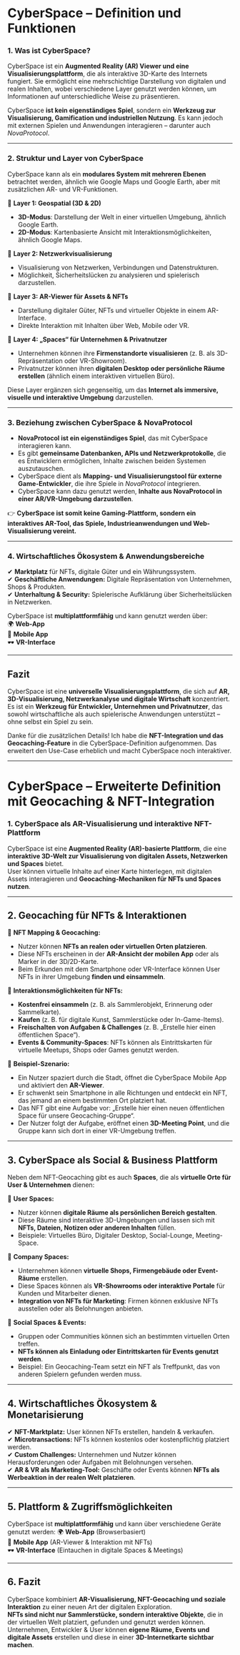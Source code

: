# **CyberSpace – Definition und Funktionen**

### **1. Was ist CyberSpace?**
CyberSpace ist ein **Augmented Reality (AR) Viewer und eine Visualisierungsplattform**, die als interaktive 3D-Karte des Internets fungiert. Sie ermöglicht eine mehrschichtige Darstellung von digitalen und realen Inhalten, wobei verschiedene Layer genutzt werden können, um Informationen auf unterschiedliche Weise zu präsentieren.

CyberSpace **ist kein eigenständiges Spiel**, sondern ein **Werkzeug zur Visualisierung, Gamification und industriellen Nutzung**. Es kann jedoch mit externen Spielen und Anwendungen interagieren – darunter auch *NovaProtocol*.

---

### **2. Struktur und Layer von CyberSpace**
CyberSpace kann als ein **modulares System mit mehreren Ebenen** betrachtet werden, ähnlich wie Google Maps und Google Earth, aber mit zusätzlichen AR- und VR-Funktionen.

🔹 **Layer 1: Geospatial (3D & 2D)**
   - **3D-Modus**: Darstellung der Welt in einer virtuellen Umgebung, ähnlich Google Earth.
   - **2D-Modus**: Kartenbasierte Ansicht mit Interaktionsmöglichkeiten, ähnlich Google Maps.

🔹 **Layer 2: Netzwerkvisualisierung**
   - Visualisierung von Netzwerken, Verbindungen und Datenstrukturen.
   - Möglichkeit, Sicherheitslücken zu analysieren und spielerisch darzustellen.

🔹 **Layer 3: AR-Viewer für Assets & NFTs**
   - Darstellung digitaler Güter, NFTs und virtueller Objekte in einem AR-Interface.
   - Direkte Interaktion mit Inhalten über Web, Mobile oder VR.

🔹 **Layer 4: „Spaces“ für Unternehmen & Privatnutzer**
   - Unternehmen können ihre **Firmenstandorte visualisieren** (z. B. als 3D-Repräsentation oder VR-Showroom).
   - Privatnutzer können ihren **digitalen Desktop oder persönliche Räume erstellen** (ähnlich einem interaktiven virtuellen Büro).

Diese Layer ergänzen sich gegenseitig, um das **Internet als immersive, visuelle und interaktive Umgebung** darzustellen.

---

### **3. Beziehung zwischen CyberSpace & NovaProtocol**
- **NovaProtocol ist ein eigenständiges Spiel**, das mit CyberSpace interagieren kann.
- Es gibt **gemeinsame Datenbanken, APIs und Netzwerkprotokolle**, die es Entwicklern ermöglichen, Inhalte zwischen beiden Systemen auszutauschen.
- CyberSpace dient als **Mapping- und Visualisierungstool für externe Game-Entwickler**, die ihre Spiele in *NovaProtocol* integrieren.
- CyberSpace kann dazu genutzt werden, **Inhalte aus NovaProtocol in einer AR/VR-Umgebung darzustellen**.

👉 **CyberSpace ist somit keine Gaming-Plattform, sondern ein interaktives AR-Tool, das Spiele, Industrieanwendungen und Web-Visualisierung vereint.**

---

### **4. Wirtschaftliches Ökosystem & Anwendungsbereiche**
✔ **Marktplatz** für NFTs, digitale Güter und ein Währungssystem.  
✔ **Geschäftliche Anwendungen:** Digitale Repräsentation von Unternehmen, Shops & Produkten.  
✔ **Unterhaltung & Security:** Spielerische Aufklärung über Sicherheitslücken in Netzwerken.  

CyberSpace ist **multiplattformfähig** und kann genutzt werden über:  
🌍 **Web-App**  
📱 **Mobile App**  
🕶️ **VR-Interface**

---

## **Fazit**
CyberSpace ist eine **universelle Visualisierungsplattform**, die sich auf **AR, 3D-Visualisierung, Netzwerkanalyse und digitale Wirtschaft** konzentriert.  
Es ist ein **Werkzeug für Entwickler, Unternehmen und Privatnutzer**, das sowohl wirtschaftliche als auch spielerische Anwendungen unterstützt – ohne selbst ein Spiel zu sein.  



Danke für die zusätzlichen Details! Ich habe die **NFT-Integration und das Geocaching-Feature** in die CyberSpace-Definition aufgenommen. Das erweitert den Use-Case erheblich und macht CyberSpace noch interaktiver.

---

# **CyberSpace – Erweiterte Definition mit Geocaching & NFT-Integration**

### **1. CyberSpace als AR-Visualisierung und interaktive NFT-Plattform**
CyberSpace ist eine **Augmented Reality (AR)-basierte Plattform**, die eine **interaktive 3D-Welt zur Visualisierung von digitalen Assets, Netzwerken und Spaces** bietet.  
User können virtuelle Inhalte auf einer Karte hinterlegen, mit digitalen Assets interagieren und **Geocaching-Mechaniken für NFTs und Spaces nutzen**.

---

## **2. Geocaching für NFTs & Interaktionen**
🔹 **NFT Mapping & Geocaching:**  
   - Nutzer können **NFTs an realen oder virtuellen Orten platzieren**.  
   - Diese NFTs erscheinen in der **AR-Ansicht der mobilen App** oder als Marker in der 3D/2D-Karte.  
   - Beim Erkunden mit dem Smartphone oder VR-Interface können User NFTs in ihrer Umgebung **finden und einsammeln**.

🔹 **Interaktionsmöglichkeiten für NFTs:**  
   - **Kostenfrei einsammeln** (z. B. als Sammlerobjekt, Erinnerung oder Sammelkarte).  
   - **Kaufen** (z. B. für digitale Kunst, Sammlerstücke oder In-Game-Items).  
   - **Freischalten von Aufgaben & Challenges** (z. B. „Erstelle hier einen öffentlichen Space“).  
   - **Events & Community-Spaces**: NFTs können als Eintrittskarten für virtuelle Meetups, Shops oder Games genutzt werden.

🔹 **Beispiel-Szenario:**  
   - Ein Nutzer spaziert durch die Stadt, öffnet die CyberSpace Mobile App und aktiviert den **AR-Viewer**.  
   - Er schwenkt sein Smartphone in alle Richtungen und entdeckt ein NFT, das jemand an einem bestimmten Ort platziert hat.  
   - Das NFT gibt eine Aufgabe vor: „Erstelle hier einen neuen öffentlichen Space für unsere Geocaching-Gruppe“.  
   - Der Nutzer folgt der Aufgabe, eröffnet einen **3D-Meeting Point**, und die Gruppe kann sich dort in einer VR-Umgebung treffen.

---

## **3. CyberSpace als Social & Business Plattform**
Neben dem NFT-Geocaching gibt es auch **Spaces**, die als **virtuelle Orte für User & Unternehmen** dienen:

🔹 **User Spaces:**  
   - Nutzer können **digitale Räume als persönlichen Bereich gestalten**.  
   - Diese Räume sind interaktive 3D-Umgebungen und lassen sich mit **NFTs, Dateien, Notizen oder anderen Inhalten** füllen.  
   - Beispiele: Virtuelles Büro, Digitaler Desktop, Social-Lounge, Meeting-Space.

🔹 **Company Spaces:**  
   - Unternehmen können **virtuelle Shops, Firmengebäude oder Event-Räume** erstellen.  
   - Diese Spaces können als **VR-Showrooms oder interaktive Portale** für Kunden und Mitarbeiter dienen.  
   - **Integration von NFTs für Marketing**: Firmen können exklusive NFTs ausstellen oder als Belohnungen anbieten.

🔹 **Social Spaces & Events:**  
   - Gruppen oder Communities können sich an bestimmten virtuellen Orten treffen.  
   - **NFTs können als Einladung oder Eintrittskarten für Events genutzt werden**.  
   - Beispiel: Ein Geocaching-Team setzt ein NFT als Treffpunkt, das von anderen Spielern gefunden werden muss.

---

## **4. Wirtschaftliches Ökosystem & Monetarisierung**
✔ **NFT-Marktplatz:** User können NFTs erstellen, handeln & verkaufen.  
✔ **Microtransactions:** NFTs können kostenlos oder kostenpflichtig platziert werden.  
✔ **Custom Challenges:** Unternehmen und Nutzer können Herausforderungen oder Aufgaben mit Belohnungen versehen.  
✔ **AR & VR als Marketing-Tool:** Geschäfte oder Events können **NFTs als Werbeaktion in der realen Welt platzieren**.

---

## **5. Plattform & Zugriffsmöglichkeiten**
CyberSpace ist **multiplattformfähig** und kann über verschiedene Geräte genutzt werden:
🌍 **Web-App** (Browserbasiert)  
📱 **Mobile App** (AR-Viewer & Interaktion mit NFTs)  
🕶️ **VR-Interface** (Eintauchen in digitale Spaces & Meetings)  

---

## **6. Fazit**
CyberSpace kombiniert **AR-Visualisierung, NFT-Geocaching und soziale Interaktion** zu einer neuen Art der digitalen Exploration.  
**NFTs sind nicht nur Sammlerstücke, sondern interaktive Objekte**, die in der virtuellen Welt platziert, gefunden und genutzt werden können.  
Unternehmen, Entwickler & User können **eigene Räume, Events und digitale Assets** erstellen und diese in einer **3D-Internetkarte sichtbar machen**.  


